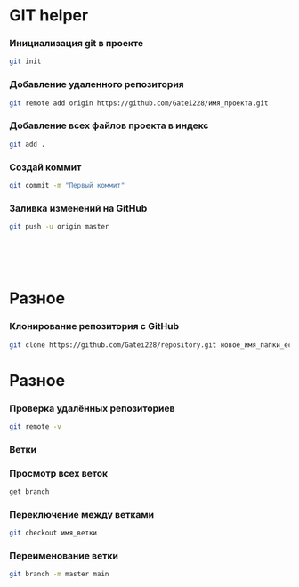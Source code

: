 # GIT helper

### Инициализация git в проекте <br> 
```bash
git init
```
### Добавление удаленного репозитория <br> 
```bash
git remote add origin https://github.com/Gatei228/имя_проекта.git
```
### Добавление всех файлов проекта в индекс <br> 
```bash
git add .
```
### Создай коммит <br> 
```bash
git commit -m "Первый коммит"
```
### Заливка изменений на GitHub <br> 
```bash
git push -u origin master
```
<br><br><br>

# Разное 
### Клонирование репозитория с GitHub
```bash
git clone https://github.com/Gatei228/repository.git новое_имя_папки_если_хош
```

# Разное 
### Проверка удалённых репозиториев
```bash
git remote -v
```

### Ветки
### Просмотр всех веток
```bash 
get branch
```
### Переключение между ветками 
```bash 
git checkout имя_ветки
```
### Переименование ветки 
```bash 
git branch -m master main
```





